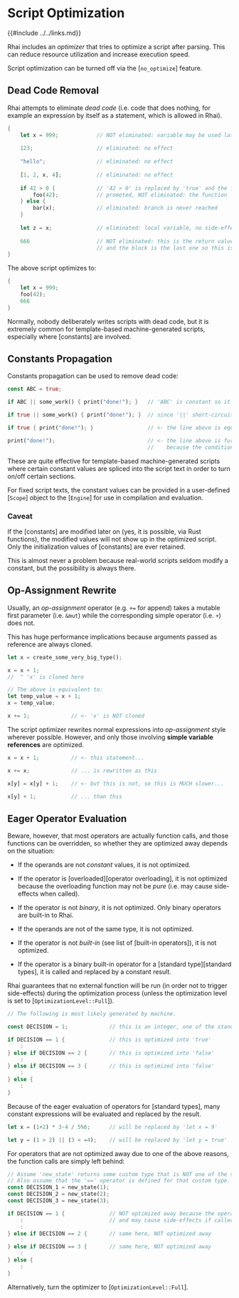 Script Optimization
===================

{{#include ../../links.md}}

Rhai includes an _optimizer_ that tries to optimize a script after parsing.
This can reduce resource utilization and increase execution speed.

Script optimization can be turned off via the [`no_optimize`] feature.


Dead Code Removal
----------------

Rhai attempts to eliminate _dead code_ (i.e. code that does nothing, for example an expression by
itself as a statement, which is allowed in Rhai).

```rust , no_run
{
    let x = 999;            // NOT eliminated: variable may be used later on (perhaps even an 'eval')
    
    123;                    // eliminated: no effect
    
    "hello";                // eliminated: no effect
    
    [1, 2, x, 4];           // eliminated: no effect
    
    if 42 > 0 {             // '42 > 0' is replaced by 'true' and the first branch promoted
        foo(42);            // promoted, NOT eliminated: the function 'foo' may have side-effects
    } else {
        bar(x);             // eliminated: branch is never reached
    }
    
    let z = x;              // eliminated: local variable, no side-effects, and only pure afterwards
    
    666                     // NOT eliminated: this is the return value of the block,
                            // and the block is the last one so this is the return value of the whole script
}
```

The above script optimizes to:

```rust , no_run
{
    let x = 999;
    foo(42);
    666
}
```

Normally, nobody deliberately writes scripts with dead code, but it is extremely common for
template-based machine-generated scripts, especially where [constants] are involved.


Constants Propagation
--------------------

Constants propagation can be used to remove dead code:

```rust , no_run
const ABC = true;

if ABC || some_work() { print("done!"); }   // 'ABC' is constant so it is replaced by 'true'...

if true || some_work() { print("done!"); }  // since '||' short-circuits, 'some_work' is never called

if true { print("done!"); }                 // <- the line above is equivalent to this

print("done!");                             // <- the line above is further simplified to this
                                            //    because the condition is always true
```

These are quite effective for template-based machine-generated scripts where certain constant values
are spliced into the script text in order to turn on/off certain sections.

For fixed script texts, the constant values can be provided in a user-defined [`Scope`] object
to the [`Engine`] for use in compilation and evaluation.

### Caveat

If the [constants] are modified later on (yes, it is possible, via Rust functions),
the modified values will not show up in the optimized script.
Only the initialization values of [constants] are ever retained.

This is almost never a problem because real-world scripts seldom modify a constant,
but the possibility is always there.


Op-Assignment Rewrite
---------------------

Usually, an _op-assignment_ operator (e.g. `+=` for append) takes a mutable first parameter
(i.e. `&mut`) while the corresponding simple operator (i.e. `+`) does not.

This has huge performance implications because arguments passed as reference are always cloned.

```rust , no_run
let x = create_some_very_big_type();

x = x + 1;
//  ^ 'x' is cloned here

// The above is equivalent to:
let temp_value = x + 1;
x = temp_value;

x += 1;             // <- 'x' is NOT cloned
```

The script optimizer rewrites normal expressions into _op-assignment_ style wherever possible.
However, and only those involving **simple variable references** are optimized.

```rust , no_run
x = x + 1;          // <- this statement...

x += x;             // ... is rewritten as this

x[y] = x[y] + 1;    // <- but this is not, so this is MUCH slower...

x[y] + 1;           // ... than this
```


Eager Operator Evaluation
------------------------

Beware, however, that most operators are actually function calls, and those functions can be overridden,
so whether they are optimized away depends on the situation:

* If the operands are not _constant_ values, it is not optimized.

* If the operator is [overloaded][operator overloading], it is not optimized because the overloading
  function may not be _pure_ (i.e. may cause side-effects when called).

* If the operator is not _binary_, it is not optimized. Only binary operators are built-in to Rhai.

* If the operands are not of the same type, it is not optimized.

* If the operator is not _built-in_ (see list of [built-in operators]), it is not optimized.

* If the operator is a binary built-in operator for a [standard type][standard types], it is called
  and replaced by a constant result.

Rhai guarantees that no external function will be run (in order not to trigger side-effects) during the
optimization process (unless the optimization level is set to [`OptimizationLevel::Full`]).

```rust , no_run
// The following is most likely generated by machine.

const DECISION = 1;             // this is an integer, one of the standard types

if DECISION == 1 {              // this is optimized into 'true'
    :
} else if DECISION == 2 {       // this is optimized into 'false'
    :
} else if DECISION == 3 {       // this is optimized into 'false'
    :
} else {
    :
}
```

Because of the eager evaluation of operators for [standard types], many constant expressions will be evaluated
and replaced by the result.

```rust , no_run
let x = (1+2) * 3-4 / 5%6;      // will be replaced by 'let x = 9'

let y = (1 > 2) || (3 < =4);    // will be replaced by 'let y = true'
```

For operators that are not optimized away due to one of the above reasons, the function calls
are simply left behind:

```rust , no_run
// Assume 'new_state' returns some custom type that is NOT one of the standard types.
// Also assume that the '==' operator is defined for that custom type.
const DECISION_1 = new_state(1);
const DECISION_2 = new_state(2);
const DECISION_3 = new_state(3);

if DECISION == 1 {              // NOT optimized away because the operator is not built-in
    :                           // and may cause side-effects if called!
    :
} else if DECISION == 2 {       // same here, NOT optimized away
    :
} else if DECISION == 3 {       // same here, NOT optimized away
    :
} else {
    :
}
```

Alternatively, turn the optimizer to [`OptimizationLevel::Full`].
